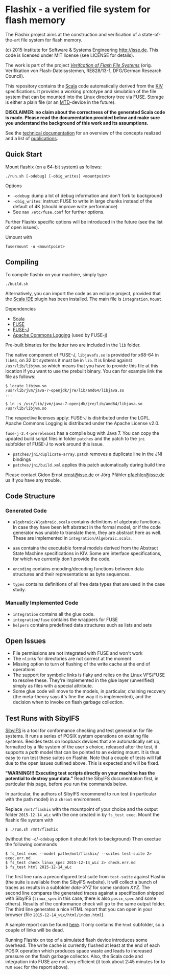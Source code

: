 # Flashix - a verified file system for flash memory

The Flashix project aims at the construction and verification of a
state-of-the-art file system for flash memory.

(c) 2015 Institute for Software & Systems Engineering <http://isse.de>.
This code is licensed under MIT license (see LICENSE for details).

The work is part of the project [*Verifcation of Flash File Systems*](http://isse.de/flashix)
(orig.  Verifikation von Flash-Dateisystemen, RE828/13-1, DFG/German Research Council).

This repository contains the [Scala](http://scala-lang.org) code automatically
derived from the [KIV](http://isse.de/kiv) specifications.
It provides a working prototype and simulation of the file system that can
be mounted into the Linux directory tree via [FUSE](http://fuse.sourceforge.net/).
Storage is either a plain file
(or an [MTD](http://www.linux-mtd.infradead.org/)-device in the future).

**DISCLAIMER: no claim about the correctness of the generated Scala code is made.
Please read the documentation provided below and make sure you understand the
background of this work and its assumptions.**

See the [technical documentation](https://swt.informatik.uni-augsburg.de/swt/projects/flash.html)
for an overview of the concepts realized and a list of [publications](http://isse.de/flashix/publications).

## Quick Start

Mount flashix (on a 64-bit system) as follows:

    ./run.sh [-odebug] [-obig_writes] <mountpoint>

Options

- `-odebug`: dump a lot of debug information and don't fork to background
- `-obig_writes`: instruct FUSE to write in large chunks instead of the default of 4K
  (should improve write performance)
- See `man /etc/fuse.conf` for further options.

Further Flashix specific options will be introduced in the future (see the list
of open issues).

Umount with

    fusermount -u <mountpoint>

## Compiling

To compile flashix on your machine, simply type

    ./build.sh

Alternatively, you can import the code as an eclipse project,
provided that the [Scala IDE](http://scala-ide.org) plugin has been installed.
The main file is `integration.Mount`.

Dependencies

- [Scala](http://scala-lang.org)
- [FUSE](http://fuse.sourceforge.net)
- [FUSE-J](http://sourceforge.net/projects/fuse-j/)
- [Apache Commons Logging](https://commons.apache.org/proper/commons-logging/)
  (used by FUSE-j)

Pre-built binaries for the latter two are included in the `lib` folder.

The native component of FUSE-J, `libjavafs.so` is provided for x68-64 in `lib64`,
on 32 bit systems it must be in `lib`.
It is linked against `/usr/lib/libjvm.so` which means that you have to provide
this file at this location if you want to use the prebuilt binary.
You can for example link the file as follows:

    $ locate libjvm.so
    /usr/lib/jvm/java-7-openjdk/jre/lib/amd64/libjava.so
    ...

    $ ln -s /usr/lib/jvm/java-7-openjdk/jre/lib/amd64/libjava.so /usr/lib/libjvm.so

The respective licenses apply:
FUSE-J is distributed under the LGPL.
Apache Commons Logging is distributed under the Apache License v2.0.

`fuse-j-2.4-prerelease1` has a compile bug with Java 7. You can copy the updated
build script files in folder `patches` and the patch to the `jni` subfolder of
FUSE-J to work around this issue.

- `patches/jni/duplicate-array.patch` removes a duplicate line in the JNI bindings
- `patches/jni/build.xml` applies this patch automatically during build time

Please contact Gidon Ernst <ernst@isse.de> or Jörg Pfähler <pfaehler@isse.de> us if you have any trouble.

## Code Structure

### Generated Code

- `algebraic/Algebraic.scala` contains definitions of algebraic functions.
  In case they have been left abstract in the formal model,
  or if the code generator was unable to translate them,
  they are abstract here as well. These are implemented in
  `integration/Algebraic.scala`.

- `asm` contains the executable formal models derived from the
  Abstract State Machine specifications in KIV.
  Some are interface specifications, for which we currently don't provide the code.

- `encoding` contains encoding/decoding functions between data structures and
  their representations as byte sequences.

- `types` contains definitions of all free data types that are used in the case study.

### Manually Implemented Code

- `integration` contains all the glue code.
- `integration/fuse` contains the wrappers for FUSE
- `helpers` contains predefined data structures such as lists and sets

## Open Issues

- File permissions are not integrated with FUSE and won't work
- The `nlink`s for directories are not correct at the moment
- Missing option to turn of flushing of the write cache at the end of operations
- The support for symbolic links is flaky and relies on the Linux VFS/FUSE
  to resolve these. They're implemented in the glue layer (unverified)
  simply as files with a special attribute.
- Some glue code will move to the models, in particular, chaining recovery
  (the meta-theory says it's fine the way it is implemented),
  and the decision when to invoke on flash garbage collection.

## Test Runs with SibylFS

[SibylFS](http://sibylfs.io/) is a tool for conformance checking and test
generation for file systems. It runs a series of POSIX system operations 
on existing file systems. Besides tests on loopback devices that are
automatically set up, formatted by a file system of the user's choice,
released after the test, it supports a *path* model that can be pointed to an
existing mount. It is thus easy to run test these suites on Flashix.
Note that a couple of tests will fail due to the open issues outlined above.
This is expected and will be fixed.

**"WARNING!!! Executing test scripts directly on your machine has the potential to
destroy your data."** Read the SibylFS documentation first, in particular this
page, before you run the commands below.

In particular, the authors of SibylFS recommend to run test (in particular with
the path model) in a `chroot` environment.

Replace `/mnt/flashix` with the mountpoint of your choice
and the output folder `2015-12-14_wLc` with the one created in by
`fs_test exec`. Mount the flashix file system with

    $ ./run.sh /mnt/flashix

(without the `-d`/`-odebug` option it should fork to background)
Then exectue the following commands

    $ fs_test exec --model path=/mnt/flashix/ --suites test-suite 2> exec.err.md
    $ fs_test check linux_spec 2015-12-14_wLc 2> check.err.md
    $ fs_test html 2015-12-14_wLc

The first line runs a preconfigured test suite from `test-suite` against Flashix
(the suite is avaliable from the SibylFS website). It will collect a bunch of
traces as results in a subfolder *date-XYZ* for some random *XYZ*.
The second line compares the generated traces against a specification shipped
with SibylFS (`linux_spec` in this case, there is also `posix_spec` and some others).
Results of the conformance check will go to the same output folder.
The third line generates a nice HTML report that you can open in your browser
(file `2015-12-14_wLc/html/index.html`).

A sample report can be found
[here](https://swt.informatik.uni-augsburg.de/swt/projects/sibylfs-20151214/html).
It only contains the `html` subfolder, so a couple of links will be dead.

Running Flashix on top of a simulated flash device introduces some overhead.
The write cache is currently flushed at least at the end of each POSIX operation
which produces space waste and leads to increased pressure on the flash garbage
collector. Also, the Scala code and integration into FUSE are not very efficient
(it took about 2:45 minutes for to run `exec` for the report above).
